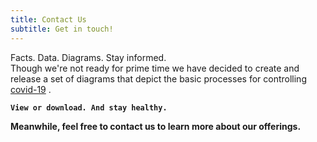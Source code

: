 ```yaml
---
title: Contact Us
subtitle: Get in touch!
---
```

Facts. Data. Diagrams. Stay informed.  
Though we're not ready for prime time we
have decided to create and release a set of diagrams that depict the basic processes
for controlling [covid-19](/covid-19/) .

**```View or download. And stay healthy.```**

**Meanwhile, feel free to contact us to learn more about our offerings.**
